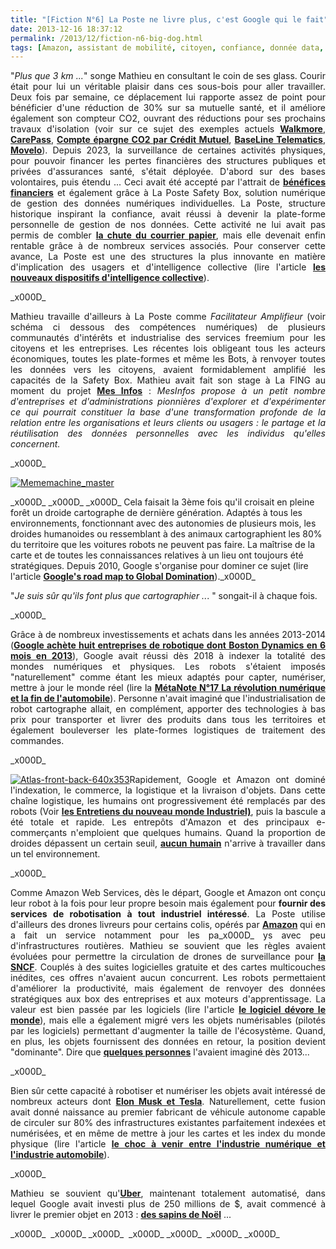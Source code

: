 ```yaml
---
title: "[Fiction N°6] La Poste ne livre plus, c'est Google qui le fait"
date: 2013-12-16 18:37:12
permalink: /2013/12/fiction-n6-big-dog.html
tags: [Amazon, assistant de mobilité, citoyen, confiance, donnée data, économie fonctionnalité, google, intelligence collective, Service de mobilité]
---
```


<p style="text-align: justify;">"<em>Plus que 3 km ...</em>" songe Mathieu en consultant le coin de ses glass. Courir était pour lui un véritable plaisir dans ces sous-bois pour aller travailler. Deux fois par semaine, ce déplacement lui rapporte assez de point pour bénéficier d'une réduction de 30% sur sa mutuelle santé, et il améliore également son compteur CO2, ouvrant des réductions pour ses prochains travaux d'isolation (voir sur ce sujet des exemples actuels <a href="http://www.proame.net/walkmore-big-data-et-ludification-pour-une-banque-qui-relie-performances-physiques-et-financieres-le-regime-big-data-serait-il-ne/#" target="_blank" rel="noopener"><strong>Walkmore</strong></a>, <a href="http://medcitynews.com/2013/06/did-you-exercise-today-aetna-can-tell-with-smartphone-app/" target="_blank" rel="noopener"><strong>CarePass</strong></a>, <a href="https://gabrielplassat.github.io/transportsdufutur/2013/11/et-si-la-richesse-netait-pas-synonyme-de-plus-la-monnaie-des-economies-de-co2.html" target="_blank" rel="noopener"><strong>Compte épargne CO2 par Crédit Mutuel</strong></a>, <a href="http://quebec.huffingtonpost.ca/2013/08/20/un-gps-pour-reduire-ses-primes-dassurances_n_3787207.html?utm_hp_ref=tw" target="_blank" rel="noopener"><strong>BaseLine Telematics</strong></a>, <a href="http://www.movelo.se/wordpress/projects/movelo-efficient-driving/" target="_blank" rel="noopener"><strong>Movelo</strong></a>). Depuis 2023, la surveillance de certaines activités physiques, pour pouvoir financer les pertes financières des structures publiques et privées d'assurances santé, s'était déployée. D'abord sur des bases volontaires, puis étendu ... Ceci avait été accepté par l'attrait de <a href="http://bits.blogs.nytimes.com/2012/12/05/car-insurance-gets-personal/?smid=tw-share&_r=0" target="_blank" rel="noopener"><strong>bénéfices financiers</strong></a> et également grâce à La Poste Safety Box, solution numérique de gestion des données numériques individuelles. La Poste, structure historique inspirant la confiance, avait réussi à devenir la plate-forme personnelle de gestion de nos données. Cette activité ne lui avait pas permis de combler <a href="http://www.lesechos.fr/entreprises-secteurs/finance-marches/actu/0203187869922-la-poste-va-devoir-revoir-la-distribution-du-courrier-636927.php?xtor=RSS-2132" target="_blank" rel="noopener"><strong>la chute du courrier papier</strong></a>, mais elle devenait enfin rentable grâce à de nombreux services associés. Pour conserver cette avance, La Poste est une des structures la plus innovante en matière d'implication des usagers et d'intelligence collective (lire l'article <a href="https://gabrielplassat.github.io/transportsdufutur/2013/10/les-nouveaux-dispositifs-dinnovations-collectifs.html" target="_blank" rel="noopener"><strong>les nouveaux dispositifs d'intelligence collective</strong></a>).</p>_x000D_
<p style="text-align: justify;">Mathieu travaille d'ailleurs à La Poste comme <em>Facilitateur Amplifieur</em> (voir schéma ci dessous des compétences numériques) de plusieurs communautés d'intérêts et industrialise des services freemium pour les citoyens et les entreprises. Les récentes lois obligeant tous les acteurs économiques, toutes les plate-formes et même les Bots, à renvoyer toutes les données vers les citoyens, avaient formidablement amplifié les capacités de la Safety Box. Mathieu avait fait son stage à La FING au moment du projet <a href="http://fing.org/?-MesInfos-les-donnees-personnelles-" target="_blank" rel="noopener"><strong>Mes Infos</strong></a> : <em>MesInfos propose à un petit nombre d'entreprises et d'administrations pionnières d'explorer et d'expérimenter ce qui pourrait constituer la base d'une transformation profonde de la relation entre les organisations et leurs clients ou usagers : le partage et la réutilisation des données personnelles avec les individus qu'elles concernent.</em></p>_x000D_
<p style="text-align: justify;"><a class="asset-img-link" href="https://gabrielplassat.github.io/transportsdufutur/wp-content/uploads/sites/6/old/6a0120a66d2ad4970b01a3fa8a3a21970b-pi.png"><img class="asset asset-image at-xid-6a0120a66d2ad4970b01a3fa8a3a21970b" style="margin-left: auto; margin-right: auto;" title="Mememachine_master" src="/wp-content/uploads/sites/6/old/6a0120a66d2ad4970b01a3fa8a3a21970b-500wi.png" alt="Mememachine_master" /></a></p>_x000D_
<!--more-->_x000D_
_x000D_
<span style="text-align: justify;">Cela faisait la 3ème fois qu'il croisait en pleine forêt un droide cartographe de dernière génération. Adaptés à tous les environnements, fonctionnant avec des autonomies de plusieurs mois, les droides humanoides ou ressemblant à des animaux cartographient les 80% du territoire que les voitures robots ne peuvent pas faire. La maîtrise de la carte et de toutes les connaissances relatives à un lieu ont toujours été stratégiques. Depuis 2010, Google s'organise pour dominer ce sujet (lire l'article </span><a style="text-align: justify;" href="http://mobile.nytimes.com/2013/12/15/magazine/googles-plan-for-global-domination-dont-ask-why-ask-where.html" target="_blank" rel="noopener"><strong>Google's road map to Global Domination</strong></a><span style="text-align: justify;">).</span>_x000D_
<p style="text-align: justify;">"<em>Je suis sûr qu'ils font plus que cartographier ..</em>. " songait-il à chaque fois.</p>_x000D_
<p style="text-align: justify;">Grâce à de nombreux investissements et achats dans les années 2013-2014 (<a href="http://www.nytimes.com/2013/12/14/technology/google-adds-to-its-menagerie-of-robots.html?_r=1&" target="_blank" rel="noopener"><strong>Google achète huit entreprises de robotique dont Boston Dynamics en 6 mois en 2013</strong></a>), Google avait réussi dès 2018 à indexer la totalité des mondes numériques et physiques. Les robots s'étaient imposés "naturellement" comme étant les mieux adaptés pour capter, numériser, mettre à jour le monde réel (lire la <a href="https://gabrielplassat.github.io/transportsdufutur/2013/08/metanote-17-la-mutation-numerique-nengendre-pas-seulement-de-nouveaux-moyens-de-transports-elle-modi.html" target="_blank" rel="noopener"><strong>MétaNote N°17 La révolution numérique et la fin de l'automobile</strong></a>). Personne n'avait imaginé que l'industrialisation de robot cartographe allait, en complément, apporter des technologies à bas prix pour transporter et livrer des produits dans tous les territoires et également bouleverser les plate-formes logistiques de traitement des commandes.</p>_x000D_
<p style="text-align: justify;"><a class="asset-img-link" href="https://gabrielplassat.github.io/transportsdufutur/wp-content/uploads/sites/6/old/6a0120a66d2ad4970b01a3fa8a6fb3970b-pi.png"><img class="asset asset-image at-xid-6a0120a66d2ad4970b01a3fa8a6fb3970b" style="margin-left: auto; margin-right: auto;" title="Atlas-front-back-640x353" src="/wp-content/uploads/sites/6/old/6a0120a66d2ad4970b01a3fa8a6fb3970b-500wi.png" alt="Atlas-front-back-640x353" /></a>Rapidement, Google et Amazon ont dominé l'indexation, le commerce, la logistique et la livraison d'objets. Dans cette chaîne logistique, les humains ont progressivement été remplacés par des robots (Voir <a href="http://enmi-conf.org/wp/enmi13/" target="_blank" rel="noopener"><strong>les Entretiens du nouveau monde Industriel)</strong></a>, puis la bascule a été totale et rapide. Les entrepôts d'Amazon et des principaux e-commerçants n'emploient que quelques humains. Quand la proportion de droides dépassent un certain seuil, <a href="http://ht.ly/rNevq" target="_blank" rel="noopener"><strong>aucun humain</strong></a> n'arrive à travailler dans un tel environnement.</p>_x000D_
<p style="text-align: justify;">Comme Amazon Web Services, dès le départ, Google et Amazon ont conçu leur robot à la fois pour leur propre besoin mais également pour <strong>fournir des services de robotisation à tout industriel intéressé</strong>. La Poste utilise d'ailleurs des drones livreurs pour certains colis, opérés par <strong><a href="http://www.lemonde.fr/technologies/article/2013/12/02/des-paquets-livres-par-drones-d-ici-cinq-ans_3523489_651865.html" target="_blank" rel="noopener">Amazon</a> </strong>qui en a fait un service notamment pour les pa_x000D_
ys avec peu d'infrastructures routières. Mathieu se souvient que les règles avaient évoluées pour permettre la circulation de drones de surveillance pour <a href="http://www.latribune.fr/entreprises-finance/services/transport-logistique/20131106trib000794417/sncf-pour-utiliser-des-drones-de-surveillance-la-dgac-doit-faire-evoluer-ses-regles.html" target="_blank" rel="noopener"><strong>la SNCF</strong></a>. Couplés à des suites logicielles gratuite et des cartes multicouches inédites, ces offres n'avaient aucun concurrent. Les robots permettaient d'améliorer la productivité, mais également de renvoyer des données stratégiques aux box des entreprises et aux moteurs d'apprentissage. La valeur est bien passée par les logiciels (lire l'article <a href="https://gabrielplassat.github.io/transportsdufutur/2013/12/le-logiciel-devore-le-transport-des-voyageurs.html" target="_blank" rel="noopener"><strong>le logiciel dévore le monde</strong></a>), mais elle a également migré vers les objets numérisables (pilotés par les logiciels) permettant d'augmenter la taille de l'écosystème. Quand, en plus, les objets fournissent des données en retour, la position devient "dominante". Dire que <a href="http://blog.launch.co/blog/googlewinseverything-part-1.html?utm_content=buffere86b9&utm_source=buffer&utm_medium=twitter&utm_campaign=Buffer" target="_blank" rel="noopener"><strong>quelques personnes</strong></a> l'avaient imaginé dès 2013...</p>_x000D_
<p style="text-align: justify;">Bien sûr cette capacité à robotiser et numériser les objets avait intéressé de nombreux acteurs dont <strong><a href="https://gabrielplassat.github.io/transportsdufutur/2013/09/un-cygne-noir-a-ete-vu-dans-la-silicon-valley-tesla-et-google-vont-lui-donner-un-nom.html" target="_blank" rel="noopener">Elon Musk et Tesla</a></strong>. Naturellement, cette fusion avait donné naissance au premier fabricant de véhicule autonome capable de circuler sur 80% des infrastructures existantes parfaitement indexées et numérisées, et en même de mettre à jour les cartes et les index du monde physique (lire l'article <a href="https://gabrielplassat.github.io/transportsdufutur/2012/09/lindustrie-automobile-a-choisi-de-concevoir-developper-et-commercialiser-des-produits-qui-sadaptent-a-tous-les-territoires.html" target="_blank" rel="noopener"><strong>le choc à venir entre l'industrie numérique et l'industrie automobile</strong></a>).</p>_x000D_
<p style="text-align: justify;">Mathieu se souvient qu'<a href="http://nymag.com/daily/intelligencer/2013/12/uber-might-be-more-valuable-than-facebook.html" target="_blank" rel="noopener"><strong>Uber</strong></a>, maintenant totalement automatisé, dans lequel Google avait investi plus de 250 millions de $, avait commencé à livrer le premier objet en 2013 : <a href="http://www.smartplanet.com/blog/bulletin/uber-brings-christmas-trees-on-demand/" target="_blank" rel="noopener"><strong>des sapins de Noël</strong></a> ...</p>_x000D_
 _x000D_
_x000D_
 _x000D_
_x000D_
 _x000D_
_x000D_
